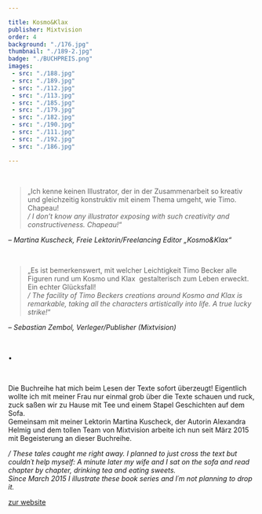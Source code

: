 ```yaml
---

title: Kosmo&Klax
publisher: Mixtvision
order: 4
background: "./176.jpg"
thumbnail: "./189-2.jpg"
badge: "./BUCHPREIS.png"
images: 
 - src: "./188.jpg"
 - src: "./189.jpg"
 - src: "./112.jpg"
 - src: "./113.jpg"
 - src: "./185.jpg"
 - src: "./179.jpg"
 - src: "./182.jpg"
 - src: "./190.jpg"
 - src: "./111.jpg"
 - src: "./192.jpg"
 - src: "./186.jpg"

---
```


<br> 

> „Ich kenne keinen Illustrator, der in der Zusammenarbeit so kreativ und gleichzeitig konstruktiv mit einem Thema umgeht, wie Timo. Chapeau!  
> */ I don’t know any illustrator exposing with such creativity and constructiveness. Chapeau!*“ 

*– Martina Kuscheck, Freie Lektorin/Freelancing Editor „Kosmo&Klax“*

<br>

> „Es ist bemerkenswert, mit welcher Leichtigkeit Timo Becker alle Figuren rund um Kosmo und Klax  gestalterisch zum Leben erweckt. Ein echter Glücksfall!  
> */ The facility of Timo Beckers creations around Kosmo and Klax is remarkable, taking all the characters artistically into life. A true lucky strike!*“  

*– Sebastian Zembol, Verleger/Publisher (Mixtvision)*


<br>

• 

<br>

Die Buchreihe hat mich beim Lesen der Texte sofort überzeugt! Eigentlich wollte ich mit meiner Frau nur einmal grob über die Texte schauen und ruck, zuck saßen wir zu Hause mit Tee und einem Stapel Geschichten auf dem Sofa.  
Gemeinsam mit meiner Lektorin Martina Kuscheck, der Autorin Alexandra Helmig und dem tollen Team von Mixtvision arbeite ich nun seit März 2015 mit Begeisterung an dieser Buchreihe. 

*/ These tales caught me right away. I planned to just cross the text but couldn´t help myself: A minute later my wife and I sat on the sofa and read chapter by chapter, drinking tea and eating sweets.  
Since March 2015 I illustrate these book series and I´m not planning to drop it.*

<a href="http://www.kosmo-klax.de/" target="_blank">zur website</a>
